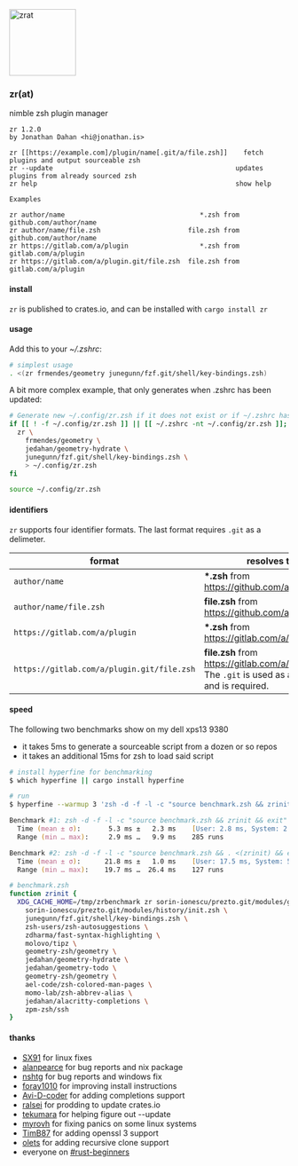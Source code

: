 <img src="zrat.png" alt="zrat" title="zrat" width=120 />

### zr(at)

nimble zsh plugin manager

    zr 1.2.0
    by Jonathan Dahan <hi@jonathan.is>

    zr [[https://example.com]/plugin/name[.git/a/file.zsh]]    fetch plugins and output sourceable zsh
    zr --update                                              updates plugins from already sourced zsh
    zr help                                                  show help

    Examples

    zr author/name                                  *.zsh from github.com/author/name
    zr author/name/file.zsh                      file.zsh from github.com/author/name
    zr https://gitlab.com/a/plugin                  *.zsh from gitlab.com/a/plugin
    zr https://gitlab.com/a/plugin.git/file.zsh  file.zsh from gitlab.com/a/plugin

#### install

`zr` is published to crates.io, and can be installed with `cargo install zr`

#### usage

Add this to your *~/.zshrc*:

```zsh
# simplest usage
. <(zr frmendes/geometry junegunn/fzf.git/shell/key-bindings.zsh)
```

A bit more complex example, that only generates when .zshrc has been updated:

```zsh
# Generate new ~/.config/zr.zsh if it does not exist or if ~/.zshrc has been changed
if [[ ! -f ~/.config/zr.zsh ]] || [[ ~/.zshrc -nt ~/.config/zr.zsh ]]; then
  zr \
    frmendes/geometry \
    jedahan/geometry-hydrate \
    junegunn/fzf.git/shell/key-bindings.zsh \
    > ~/.config/zr.zsh
fi

source ~/.config/zr.zsh
```

#### identifiers

`zr` supports four identifier formats. The last format requires `.git` as a delimeter.

format                                     | resolves to
-------------------------------------------|-----------
`author/name`                              | __*.zsh__ from https://github.com/author/name
`author/name/file.zsh`                     | __file.zsh__ from https://github.com/author/name
`https://gitlab.com/a/plugin`              | __*.zsh__ from https://gitlab.com/a/plugin
`https://gitlab.com/a/plugin.git/file.zsh` | __file.zsh__ from https://gitlab.com/a/plugin.git. The `.git` is used as a delimeter, and is required.

#### speed

The following two benchmarks show on my dell xps13 9380
* it takes 5ms to generate a sourceable script from a dozen or so repos
* it takes an additional 15ms for zsh to load said script

```zsh
# install hyperfine for benchmarking
$ which hyperfine || cargo install hyperfine

# run 
$ hyperfine --warmup 3 'zsh -d -f -l -c "source benchmark.zsh && zrinit && exit"' 'zsh -d -f -l -c "source benchmark.zsh && . <(zrinit) && exit"'

Benchmark #1: zsh -d -f -l -c "source benchmark.zsh && zrinit && exit"
  Time (mean ± σ):       5.3 ms ±   2.3 ms    [User: 2.8 ms, System: 2.4 ms]
  Range (min … max):     2.9 ms …   9.9 ms    285 runs

Benchmark #2: zsh -d -f -l -c "source benchmark.zsh && . <(zrinit) && exit"
  Time (mean ± σ):      21.8 ms ±   1.0 ms    [User: 17.5 ms, System: 5.1 ms]
  Range (min … max):    19.7 ms …  26.4 ms    127 runs
```

```zsh
# benchmark.zsh
function zrinit {
  XDG_CACHE_HOME=/tmp/zrbenchmark zr sorin-ionescu/prezto.git/modules/git/alias.zsh \
    sorin-ionescu/prezto.git/modules/history/init.zsh \
    junegunn/fzf.git/shell/key-bindings.zsh \
    zsh-users/zsh-autosuggestions \
    zdharma/fast-syntax-highlighting \
    molovo/tipz \
    geometry-zsh/geometry \
    jedahan/geometry-hydrate \
    jedahan/geometry-todo \
    geometry-zsh/geometry \
    ael-code/zsh-colored-man-pages \
    momo-lab/zsh-abbrev-alias \
    jedahan/alacritty-completions \
    zpm-zsh/ssh
}
```

#### thanks

- [SX91](https://github.com/SX91) for linux fixes
- [alanpearce](https://github.com/alanpearce) for bug reports and nix package
- [nshtg](https://github.com/nshtg) for bug reports and windows fix
- [foray1010](https://github.com/foray1010) for improving install instructions
- [Avi-D-coder](https://github.com/avi-d-coder) for adding completions support
- [ralsei](https://github.com/ralsei) for prodding to update crates.io
- [tekumara](https://github.com/tekumara) for helping figure out --update
- [myrovh](https://github.com/myrovh) for fixing panics on some linux systems
- [TimB87](https://github.com/TimB87) for adding openssl 3 support
- [olets](https://github.com/olets) for adding recursive clone support
- everyone on [#rust-beginners](irc://irc.mozilla.org/rust-beginners)
